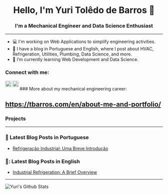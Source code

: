 <h1 align="center"> Hello, I'm Yuri Tolêdo de Barros  👋</h1>


<h3 align="center">I'm a Mechanical Engineer and Data Science Enthusiast</h3>

---

- :computer: I'm working on Web Applications to simplify engineering activities.
- :green_book: I have a blog in Portuguese and English, where I post about HVAC, Refrigeration, Utilities, Plumbing, Data Science, and more.  
- 🌱 I’m currently learning Web Development and Data Science.


### Connect with me:
[<img align="left"  width="20px" src="https://cdn.jsdelivr.net/npm/simple-icons@3.4.0/icons/linkedin.svg" />](https://www.linkedin.com/in/yuritoledodebarros/)

[<img align="left" alt="yuritbarros | Blog" width="20px" src="https://cdn.jsdelivr.net/npm/simple-icons@3.4.0/icons/wordpress.svg" />](https://tbarros.com/)

<br />
### More about my mechanical engineering career:

https://tbarros.com/en/about-me-and-portfolio/
---
###  Projects
<!-- PROJECTS-LIST:START -->

<!-- PROJECTS-LIST:END -->
---
### :green_book: Latest Blog Posts in Portuguese

<!-- BLOG-POST-LIST:START -->
* [Refrigeração Industrial: Uma Breve Introdução](https://tbarros.com/refrigeracao-industrial/) 

<!-- BLOG-POST-LIST:END -->

### 📙: Latest Blog Posts in English

<!-- BLOG-POST-LIST:START -->
* [Industrial Refrigeration: A Brief Overview](https://tbarros.com/en/industrial-refrigeration/) 

<!-- BLOG-POST-LIST:END -->
---

<img align="left" alt="Yuri's Github Stats" src="https://github-readme-stats.vercel.app/api?username=YuriTBarros&show_icons=true&hide_border=true" />
